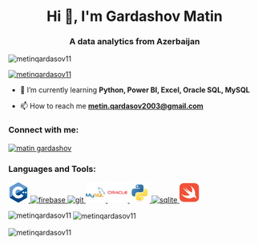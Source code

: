 <h1 align="center">Hi 👋, I'm Gardashov Matin</h1>
<h3 align="center">A data analytics from Azerbaijan</h3>

<p align="left"> <img src="https://komarev.com/ghpvc/?username=metinqardasov11&label=Profile%20views&color=0e75b6&style=flat" alt="metinqardasov11" /> </p>

<p align="left"> <a href="https://github.com/ryo-ma/github-profile-trophy"><img src="https://github-profile-trophy.vercel.app/?username=metinqardasov11" alt="metinqardasov11" /></a> </p>

- 🌱 I’m currently learning **Python, Power BI, Excel, Oracle SQL, MySQL**

- 📫 How to reach me **metin.qardasov2003@gmail.com**

<h3 align="left">Connect with me:</h3>
<p align="left">
<a href="https://linkedin.com/in/matin gardashov" target="blank"><img align="center" src="https://raw.githubusercontent.com/rahuldkjain/github-profile-readme-generator/master/src/images/icons/Social/linked-in-alt.svg" alt="matin gardashov" height="30" width="40" /></a>
</p>

<h3 align="left">Languages and Tools:</h3>
<p align="left"> <a href="https://www.w3schools.com/cpp/" target="_blank" rel="noreferrer"> <img src="https://raw.githubusercontent.com/devicons/devicon/master/icons/cplusplus/cplusplus-original.svg" alt="cplusplus" width="40" height="40"/> </a> <a href="https://firebase.google.com/" target="_blank" rel="noreferrer"> <img src="https://www.vectorlogo.zone/logos/firebase/firebase-icon.svg" alt="firebase" width="40" height="40"/> </a> <a href="https://git-scm.com/" target="_blank" rel="noreferrer"> <img src="https://www.vectorlogo.zone/logos/git-scm/git-scm-icon.svg" alt="git" width="40" height="40"/> </a> <a href="https://www.mysql.com/" target="_blank" rel="noreferrer"> <img src="https://raw.githubusercontent.com/devicons/devicon/master/icons/mysql/mysql-original-wordmark.svg" alt="mysql" width="40" height="40"/> </a> <a href="https://www.oracle.com/" target="_blank" rel="noreferrer"> <img src="https://raw.githubusercontent.com/devicons/devicon/master/icons/oracle/oracle-original.svg" alt="oracle" width="40" height="40"/> </a> <a href="https://www.python.org" target="_blank" rel="noreferrer"> <img src="https://raw.githubusercontent.com/devicons/devicon/master/icons/python/python-original.svg" alt="python" width="40" height="40"/> </a> <a href="https://www.sqlite.org/" target="_blank" rel="noreferrer"> <img src="https://www.vectorlogo.zone/logos/sqlite/sqlite-icon.svg" alt="sqlite" width="40" height="40"/> </a> <a href="https://developer.apple.com/swift/" target="_blank" rel="noreferrer"> <img src="https://raw.githubusercontent.com/devicons/devicon/master/icons/swift/swift-original.svg" alt="swift" width="40" height="40"/> </a> </p>

<p><img align="left" src="https://github-readme-stats.vercel.app/api/top-langs?username=metinqardasov11&show_icons=true&locale=en&layout=compact" alt="metinqardasov11" /></p>

<p>&nbsp;<img align="center" src="https://github-readme-stats.vercel.app/api?username=metinqardasov11&show_icons=true&locale=en" alt="metinqardasov11" /></p>

<p><img align="center" src="https://github-readme-streak-stats.herokuapp.com/?user=metinqardasov11&" alt="metinqardasov11" /></p>
